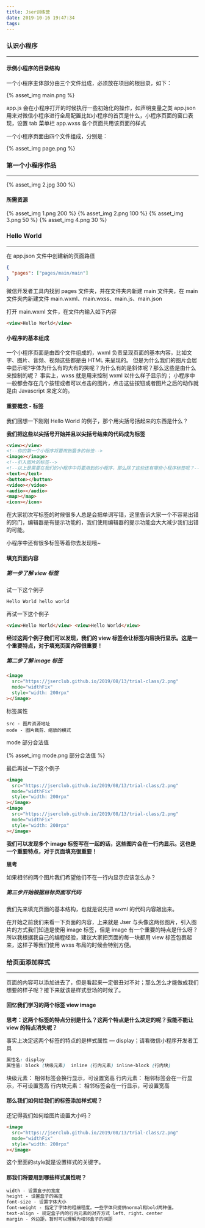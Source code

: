```yaml
---
title: Jser训练营
date: 2019-10-16 19:47:34
tags:
---
```


### 认识小程序

---

#### 示例小程序的目录结构

一个小程序主体部分由三个文件组成，必须放在项目的根目录，如下：

{% asset_img main.png %}

app.js 会在小程序打开的时候执行一些初始化的操作，如声明变量之类
app.json 用来对微信小程序进行全局配置比如小程序的首页是什么，小程序页面的窗口表现，设置 tab 菜单栏
app.wxss 各个页面共用该页面的样式

一个小程序页面由四个文件组成，分别是：

{% asset_img page.png %}

### 第一个小程序作品

---

{% asset_img 2.jpg 300 %}

#### 所需资源

{% asset_img 1.png 200 %}
{% asset_img 2.png 100 %}
{% asset_img 3.png 50 %}
{% asset_img 4.png 30 %}

### Hello World

---

在 app.json 文件中创建新的页面路径

```json
{
  "pages": ["pages/main/main"]
}
```

微信开发者工具内找到 pages 文件夹，并在文件夹内新建 main 文件夹，在 main 文件夹内新建文件 main.wxml、main.wxss、main.js、main.json

打开 main.wxml 文件，在文件内输入如下内容

```html
<view>Hello World</view>
```

#### 小程序的基本组成

一个小程序页面是由四个文件组成的，wxml 负责呈现页面的基本内容，比如文字、图片、音频、视频这些都是由 HTML 来呈现的。
但是为什么我们的图片会居中显示呢?字体为什么有的大有的笑呢？为什么有的是斜体呢？那么这些是由什么来控制的呢？
事实上，wxss 就是用来控制 wxml 以什么样子显示的；
小程序中一般都会存在几个按钮或者可以点击的图片，点击这些按钮或者图片之后的动作就是由 Javascript 来定义的。

#### 重要概念 - 标签

我们回想一下刚刚 Hello World 的例子，那个用尖括号括起来的东西是什么？

**我们把这些以尖括号开始并且以尖括号结束的代码成为标签**

```html
<view></view>
<!--你的第一个小程序将要用到最多的标签-->
<image></image>
<!--引入图片的标签-->
<!--以上是需要在我们的小程序中将要用到的小程序，那么除了这些还有哪些小程序标签呢？-->
<text></text>
<button></button>
<video></video>
<audio></audio>
<map></map>
<icon></icon>
```

在大家初次写标签的时候很多人总是会把单词写错，这里告诉大家一个不容易出错的窍门，编辑器是有提示功能的，我们使用编辑器的提示功能会大大减少我们出错的可能。

小程序中还有很多标签等着你去发现哦~

#### 填充页面内容

##### 第一步了解 view 标签

试一下这个例子

```html
Hello World hello world
```

再试一下这个例子

```html
<view>Hello World</view> <view>Hello World</view>
```

**经过这两个例子我们可以发现，我们的 view 标签会让标签内容换行显示。这是一个重要特点，对于填充页面内容很重要！**

##### 第二步了解 image 标签

```html
<image
  src="https://jserclub.github.io/2019/08/13/trial-class/2.png"
  mode="widthFix"
  style="width: 200rpx"
></image>
```

标签属性

```
src - 图片资源地址
mode - 图片裁剪、缩放的模式
```

mode 部分合法值

{% asset_img mode.png 部分合法值 %}

最后再试一下这个例子

```html
<image
  src="https://jserclub.github.io/2019/08/13/trial-class/2.png"
  mode="widthFix"
  style="width: 200rpx"
></image>
<image
  src="https://jserclub.github.io/2019/08/13/trial-class/2.png"
  mode="widthFix"
  style="width: 200rpx"
></image>
```

**我们可以发现多个 image 标签写在一起的话，这些图片会在一行内显示。这也是一个重要特点，对于页面填充很重要！**

**思考**

如果相邻的两个图片我们希望他们不在一行内显示应该怎么办？

##### 第三步开始根据目标页面写代码

我们先来填充页面的基本结构，也就是说先把 wxml 的代码内容敲出来。

在开始之前我们来看一下页面的内容，上来就是 Jser 与头像这两张图片，引入图片的方式我们知道是使用 image 标签，但是 image 有一个重要的特点是什么呀？
所以我根据我自己的编程经验，建议大家把页面的每一块都用 view 标签包裹起来，这样子等我们使用 wxss 布局的时候会特别方便。

### 给页面添加样式

---

页面的内容可以添加进去了，但是看起来一定很丑对不对；那么怎么才能做成我们想要的样子呢？接下来就该是样式登场的时候了。

#### 回忆我们学习的两个标签 view image

**思考：这两个标签的特点分别是什么？这两个特点是什么决定的呢？我能不能让 view 的特点消失呢？**

事实上决定这两个标签的特点的是样式属性 — display；请看微信小程序开发者工具

```css
属性名: display
属性值: block (块级元素)  inline (行内元素) inline-block (行内块)
```

块级元素： 相邻标签会换行显示，可设置宽高
行内元素： 相邻标签会在一行显示，不可设置宽高
行内块元素： 相邻标签会在一行显示，可设置宽高

#### 那么我们如何给我们的标签添加样式呢？

还记得我们如何给图片设置大小吗？

```html
<image
  src="https://jserclub.github.io/2019/08/13/trial-class/2.png"
  mode="widthFix"
  style="width: 200rpx"
></image>
```

这个里面的style就是设置样式的关键字。

#### 那我们将要用到哪些样式属性呢？

```css
width - 设置盒子的宽度
height - 设置盒子的高度
font-size - 设置字体大小
font-weight - 指定了字体的粗细程度。一些字体只提供normal和bold两种值。
text-align - 规定盒子内的行内元素的对齐方式 left、right、center
margin - 外边距，暂时可以理解为相邻盒子的间距
```

